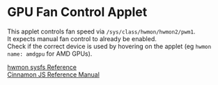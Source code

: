 # GPU Fan Control Applet

This applet controls fan speed via `/sys/class/hwmon/hwmon2/pwm1`.  
It expects manual fan control to already be enabled.  
Check if the correct device is used by hovering on the applet (eg `hwmon name: amdgpu` for AMD GPUs).

[hwmon sysfs Reference](https://www.kernel.org/doc/Documentation/hwmon/sysfs-interface)  
[Cinnamon JS Reference Manual](http://lira.epac.to:8080/doc/cinnamon/cinnamon-js/)
